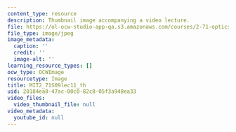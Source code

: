 ```yaml
---
content_type: resource
description: Thumbnail image accompanying a video lecture.
file: https://ol-ocw-studio-app-qa.s3.amazonaws.com/courses/2-71-optics-spring-2009/20184ea847ac00c082c805f3a948ea33_MIT2_71S09lec11_th.jpg
file_type: image/jpeg
image_metadata:
  caption: ''
  credit: ''
  image-alt: ''
learning_resource_types: []
ocw_type: OCWImage
resourcetype: Image
title: MIT2_71S09lec11_th
uid: 20184ea8-47ac-00c0-82c8-05f3a948ea33
video_files:
  video_thumbnail_file: null
video_metadata:
  youtube_id: null
---
```

